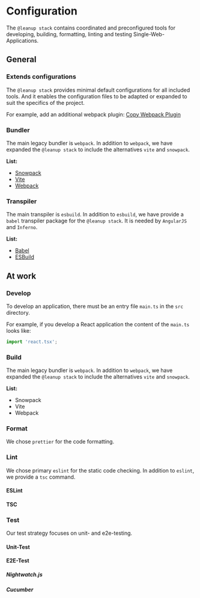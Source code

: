 # Configuration

The `@leanup stack` contains coordinated and preconfigured tools for developing, building, formatting, linting and testing Single-Web-Applications.

## General

### Extends configurations

The `@leanup stack` provides minimal default configurations for all included tools. And it enables the configuration files to be adapted or expanded to suit the specifics of the project.

For example, add an additional webpack plugin: [Copy Webpack Plugin](/1.1/guide/migration/#if-you-need-the-frame-material)

### Bundler

The main legacy bundler is `webpack`. In addition to `webpack`, we have expanded the `@leanup stack` to include the alternatives `vite` and `snowpack`.

**List:**

- [Snowpack](https://www.snowpack.dev/)
- [Vite](https://vitejs.dev/)
- [Webpack](https://webpack.js.org/)

### Transpiler

The main transpiler is `esbuild`. In addition to `esbuild`, we have provide a `babel` transpiler package for the `@leanup stack`. It is needed by `AngularJS` and `Inferno`.

**List:**

- [Babel](https://babeljs.io/)
- [ESBuild](https://esbuild.github.io/)

## At work

### Develop

To develop an application, there must be an entry file `main.ts` in the `src` directory.

For example, if you develop a React application the content of the `main.ts` looks like:

```ts
import 'react.tsx';
```

### Build

The main legacy bundler is `webpack`. In addition to `webpack`, we have expanded the `@leanup stack` to include the alternatives `vite` and `snowpack`.

**List:**

- Snowpack
- Vite
- Webpack

### Format

We chose `prettier` for the code formatting.

### Lint

We chose primary `eslint` for the static code checking. In addition to `eslint`, we provide a `tsc` command.

#### ESLint

#### TSC

### Test

Our test strategy focuses on unit- and e2e-testing.

#### Unit-Test

#### E2E-Test

##### Nightwatch.js

##### Cucumber
